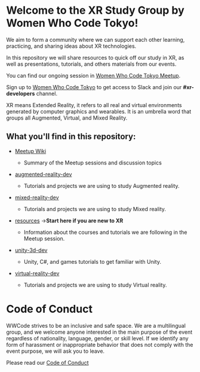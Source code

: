 # Welcome to the XR Study Group by Women Who Code Tokyo!

We aim to form a community where we can support each other learning, practicing, and sharing ideas about XR technologies.

In this repository we will share resources to quick off our study in XR, as well as presentations, tutorials, and others materials from our events.

You can find our ongoing session in [Women Who Code Tokyo Meetup](https://www.meetup.com/Women-Who-Code-Tokyo). 

Sign up to [Women Who Code Tokyo](https://www.womenwhocode.com/tokyo/join) to get access to Slack and join our **#xr-developers** channel.

XR means Extended Reality, it refers to all real and virtual environments generated by computer graphics and wearables. It is an umbrella word that groups all Augmented, Virtual, and Mixed Reality.


## What you'll find in this repository:

* [Meetup Wiki](https://github.com/WWCodeTokyo/xr-development/wiki)

    * Summary of the Meetup sessions and discussion topics

* [augmented-reality-dev](https://github.com/WWCodeTokyo/xr-development/tree/main/augmented-reality-dev)

    * Tutorials and projects we are using to study Augmented reality.

* [mixed-reality-dev](https://github.com/WWCodeTokyo/xr-development/tree/main/mixed-reality-dev)

    * Tutorials and projects we are using to study Mixed reality.

* [resources](https://github.com/WWCodeTokyo/xr-development/tree/main/resources) ->**Start here if you are new to XR**

    * Information about the courses and tutorials we are following in the Meetup session. 

* [unity-3d-dev](https://github.com/WWCodeTokyo/xr-development/tree/main/unity-3d-dev)
    
    * Unity, C#, and games tutorials to get familiar with Unity.

* [virtual-reality-dev](https://github.com/WWCodeTokyo/xr-development/tree/main/virtual-reality-dev)

    * Tutorials and projects we are using to study Virtual reality.


# Code of Conduct

WWCode strives to be an inclusive and safe space. We are a multilingual group, and we welcome anyone interested in the main purpose of the event regardless of nationality, language, gender, or skill level.
If we identify any form of harassment or inappropriate behavior that does not comply with the event purpose, we will ask you to leave.

Please read our [Code of Conduct](https://www.womenwhocode.com/codeofconduct)

